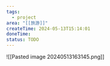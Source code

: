 ```yaml
---
tags:
  - project
area: "[[旅游]]"
createTime: 2024-05-13T15:14:01
doneTime: 
status: TODO
---
```

![[Pasted image 20240513163145.png]]